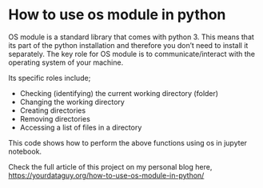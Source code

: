 
# How to use os module in python

OS module is a standard library that comes with python 3. This means that its part of the python installation and therefore you don’t need to install it separately. The key role for OS module is to communicate/interact with the operating system of your machine. 

Its specific roles include;

- Checking (identifying) the current working directory (folder)
- Changing the working directory
- Creating directories
- Removing directories 
- Accessing a list of files in a directory

This code shows how to perform the above functions using os in jupyter notebook.

Check the full article of this project on my personal blog here, https://yourdataguy.org/how-to-use-os-module-in-python/
